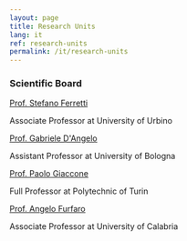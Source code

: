 ```yaml
---
layout: page
title: Research Units
lang: it
ref: research-units
permalink: /it/research-units
---
```


### Scientific Board

[Prof. Stefano Ferretti](https://www.uniurb.it/persone/stefano-ferretti) 

Associate Professor at University of Urbino

[Prof. Gabriele D'Angelo](https://www.unibo.it/sitoweb/g.dangelo) 

Assistant Professor at University of Bologna

[Prof. Paolo Giaccone](https://www.telematica.polito.it/member/paolo-giaccone/) 

Full Professor at Polytechnic of Turin

[Prof. Angelo Furfaro](https://angelo.furfaro.dimes.unical.it/) 

Associate Professor at University of Calabria


